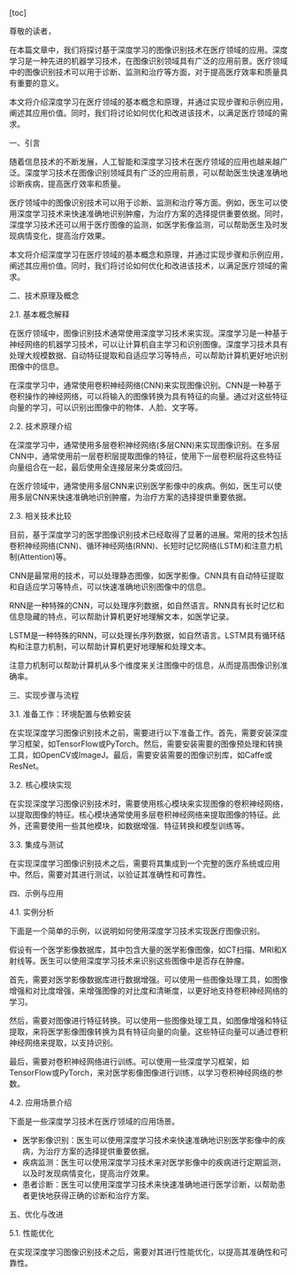 
[toc]                    
                
                
尊敬的读者，

在本篇文章中，我们将探讨基于深度学习的图像识别技术在医疗领域的应用。深度学习是一种先进的机器学习技术，在图像识别领域具有广泛的应用前景。医疗领域中的图像识别技术可以用于诊断、监测和治疗等方面，对于提高医疗效率和质量具有重要的意义。

本文将介绍深度学习在医疗领域的基本概念和原理，并通过实现步骤和示例应用，阐述其应用价值。同时，我们将讨论如何优化和改进该技术，以满足医疗领域的需求。

一、引言

随着信息技术的不断发展，人工智能和深度学习技术在医疗领域的应用也越来越广泛。深度学习技术在图像识别领域具有广泛的应用前景，可以帮助医生快速准确地诊断疾病，提高医疗效率和质量。

医疗领域中的图像识别技术可以用于诊断、监测和治疗等方面。例如，医生可以使用深度学习技术来快速准确地识别肿瘤，为治疗方案的选择提供重要依据。同时，深度学习技术还可以用于医疗图像的监测，如医学影像监测，可以帮助医生及时发现病情变化，提高治疗效果。

本文将介绍深度学习在医疗领域的基本概念和原理，并通过实现步骤和示例应用，阐述其应用价值。同时，我们将讨论如何优化和改进该技术，以满足医疗领域的需求。

二、技术原理及概念

2.1. 基本概念解释

在医疗领域中，图像识别技术通常使用深度学习技术来实现。深度学习是一种基于神经网络的机器学习技术，可以让计算机自主学习和识别图像。深度学习技术具有处理大规模数据、自动特征提取和自适应学习等特点，可以帮助计算机更好地识别图像中的信息。

在深度学习中，通常使用卷积神经网络(CNN)来实现图像识别。CNN是一种基于卷积操作的神经网络，可以将输入的图像转换为具有特征的向量。通过对这些特征向量的学习，可以识别出图像中的物体、人脸、文字等。

2.2. 技术原理介绍

在深度学习中，通常使用多层卷积神经网络(多层CNN)来实现图像识别。在多层CNN中，通常使用前一层卷积层提取图像的特征，使用下一层卷积层将这些特征向量组合在一起，最后使用全连接层来分类或回归。

在医疗领域中，通常使用多层CNN来识别医学影像中的疾病。例如，医生可以使用多层CNN来快速准确地识别肿瘤，为治疗方案的选择提供重要依据。

2.3. 相关技术比较

目前，基于深度学习的医学图像识别技术已经取得了显著的进展。常用的技术包括卷积神经网络(CNN)、循环神经网络(RNN)、长短时记忆网络(LSTM)和注意力机制(Attention)等。

CNN是最常用的技术，可以处理静态图像，如医学影像。CNN具有自动特征提取和自适应学习等特点，可以快速准确地识别图像中的信息。

RNN是一种特殊的CNN，可以处理序列数据，如自然语言。RNN具有长时记忆和信息隐藏的特点，可以帮助计算机更好地理解文本，如医学记录。

LSTM是一种特殊的RNN，可以处理长序列数据，如自然语言。LSTM具有循环结构和注意力机制，可以帮助计算机更好地理解和处理文本。

注意力机制可以帮助计算机从多个维度来关注图像中的信息，从而提高图像识别准确率。

三、实现步骤与流程

3.1. 准备工作：环境配置与依赖安装

在实现深度学习图像识别技术之前，需要进行以下准备工作。首先，需要安装深度学习框架，如TensorFlow或PyTorch。然后，需要安装需要的图像预处理和转换工具，如OpenCV或ImageJ。最后，需要安装需要的图像识别库，如Caffe或ResNet。

3.2. 核心模块实现

在实现深度学习图像识别技术时，需要使用核心模块来实现图像的卷积神经网络，以提取图像的特征。核心模块通常使用多层卷积神经网络来提取图像的特征。此外，还需要使用一些其他模块，如数据增强、特征转换和模型训练等。

3.3. 集成与测试

在实现深度学习图像识别技术之后，需要将其集成到一个完整的医疗系统或应用中。然后，需要对其进行测试，以验证其准确性和可靠性。

四、示例与应用

4.1. 实例分析

下面是一个简单的示例，以说明如何使用深度学习技术实现医疗图像识别。

假设有一个医学影像数据库，其中包含大量的医学影像图像，如CT扫描、MRI和X射线等。医生可以使用深度学习技术来识别这些图像中是否存在肿瘤。

首先，需要对医学影像数据库进行数据增强。可以使用一些图像处理工具，如图像增强和对比度增强，来增强图像的对比度和清晰度，以更好地支持卷积神经网络的学习。

然后，需要对图像进行特征转换。可以使用一些图像处理工具，如图像增强和特征提取，来将医学影像图像转换为具有特征向量的向量。这些特征向量可以通过卷积神经网络来提取，以支持识别。

最后，需要对卷积神经网络进行训练。可以使用一些深度学习框架，如TensorFlow或PyTorch，来对医学影像图像进行训练，以学习卷积神经网络的参数。

4.2. 应用场景介绍

下面是一些深度学习技术在医疗领域的应用场景。

- 医学影像识别：医生可以使用深度学习技术来快速准确地识别医学影像中的疾病，为治疗方案的选择提供重要依据。
- 疾病监测：医生可以使用深度学习技术来对医学影像中的疾病进行定期监测，以及时发现病情变化，提高治疗效果。
- 患者诊断：医生可以使用深度学习技术来快速准确地进行医学诊断，以帮助患者更快地获得正确的诊断和治疗方案。

五、优化与改进

5.1. 性能优化

在实现深度学习图像识别技术之后，需要对其进行性能优化，以提高其准确性和可靠性。

